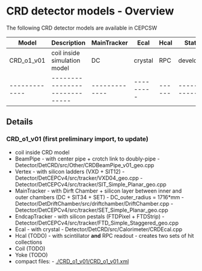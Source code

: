 # CRD detector models - Overview

The following CRD detector models are available in CEPCSW

| Model         |  Description                 | MainTracker |  Ecal   | Hcal | Status         |
| ------------- | -----------------------------|------------ |---------|------|----------------|
| CRD_o1_v01    | coil inside simulation model | DC          | crystal | RPC  | developing     |
| ------------- | -----------------------------|-------------|---------|------|----------------|
 
## Details

### CRD_o1_v01 (first preliminary import, to update)
 - coil inside CRD model
 - BeamPipe
         - with center pipe + crotch link to doubly-pipe
         - Detector/DetCRD/src/Other/CRDBeamPipe_v01_geo.cpp
 - Vertex
         - with silicon ladders (VXD + SIT12)
         - Detector/DetCEPCv4/src/tracker/VXD04_geo.cpp
         - Detector/DetCEPCv4/src/tracker/SIT_Simple_Planar_geo.cpp
 - MainTracker
         - with Dirft Chamber + silicon layer between inner and outer chambers (DC + SIT34 + SET)
         - DC_outer_radius = 1716*mm
         - Detector/DetDriftChamber/src/driftchamber/DriftChamber.cpp
         - Detector/DetCEPCv4/src/tracker/SET_Simple_Planar_geo.cpp  
 - EndcapTracker
         - with silicon pestals (FTDPixel + FTDStrip)
         - Detector/DetCEPCv4/src/tracker/FTD_Simple_Staggered_geo.cpp
 - Ecal
         - with crystal 
         - Detector/DetCRD/src/Calorimeter/CRDEcal.cpp
 - Hcal (TODO)
         - with scintillator **and** RPC readout
         - creates two sets of hit collections
 - Coil (TODO)
 - Yoke (TODO) 
 - compact files:
         - [./CRD_o1_v01/CRD_o1_v01.xml](./CRD_o1_v01/CRD_o1_v01.xml)


